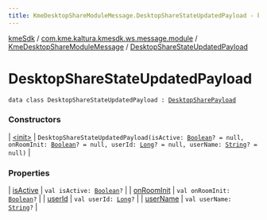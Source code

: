 ```yaml
---
title: KmeDesktopShareModuleMessage.DesktopShareStateUpdatedPayload - kmeSdk
---
```


[kmeSdk](../../../index.html) / [com.kme.kaltura.kmesdk.ws.message.module](../../index.html) / [KmeDesktopShareModuleMessage](../index.html) / [DesktopShareStateUpdatedPayload](./index.html)

# DesktopShareStateUpdatedPayload

`data class DesktopShareStateUpdatedPayload : `[`DesktopSharePayload`](../-desktop-share-payload/index.html)

### Constructors

| [&lt;init&gt;](-init-.html) | `DesktopShareStateUpdatedPayload(isActive: `[`Boolean`](https://kotlinlang.org/api/latest/jvm/stdlib/kotlin/-boolean/index.html)`? = null, onRoomInit: `[`Boolean`](https://kotlinlang.org/api/latest/jvm/stdlib/kotlin/-boolean/index.html)`? = null, userId: `[`Long`](https://kotlinlang.org/api/latest/jvm/stdlib/kotlin/-long/index.html)`? = null, userName: `[`String`](https://kotlinlang.org/api/latest/jvm/stdlib/kotlin/-string/index.html)`? = null)` |

### Properties

| [isActive](is-active.html) | `val isActive: `[`Boolean`](https://kotlinlang.org/api/latest/jvm/stdlib/kotlin/-boolean/index.html)`?` |
| [onRoomInit](on-room-init.html) | `val onRoomInit: `[`Boolean`](https://kotlinlang.org/api/latest/jvm/stdlib/kotlin/-boolean/index.html)`?` |
| [userId](user-id.html) | `val userId: `[`Long`](https://kotlinlang.org/api/latest/jvm/stdlib/kotlin/-long/index.html)`?` |
| [userName](user-name.html) | `val userName: `[`String`](https://kotlinlang.org/api/latest/jvm/stdlib/kotlin/-string/index.html)`?` |

